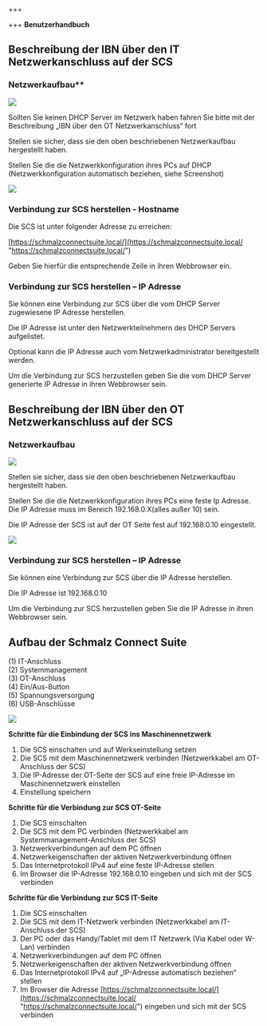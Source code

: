 +++

+++
**Benutzerhandbuch**

## Beschreibung der IBN über den IT Netzwerkanschluss auf der SCS

### Netzwerkaufbau**

![](/Bild2.png)

Sollten Sie keinen DHCP Server im Netzwerk haben fahren Sie bitte mit der Beschreibung „IBN über den OT  Netzwerkanschluss“ fort

Stellen sie sicher, dass sie den oben beschriebenen Netzwerkaufbau hergestellt haben.

Stellen Sie die die Netzwerkkonfiguration ihres PCs auf DHCP (Netzwerkkonfiguration automatisch beziehen, siehe Screenshot)

![](/Bild3.png)

### Verbindung zur SCS herstellen - Hostname

Die SCS ist unter folgender Adresse zu erreichen:

[https://schmalzconnectsuite.local/](https://schmalzconnectsuite.local/ "https://schmalzconnectsuite.local/")

Geben Sie hierfür die entsprechende Zeile in ihren Webbrowser ein.

### Verbindung zur SCS herstellen – IP Adresse

Sie können eine Verbindung zur SCS über die vom DHCP Server zugewiesene IP Adresse herstellen.

Die IP Adresse ist unter den Netzwerkteilnehmern des DHCP Servers aufgelistet.

Optional kann die IP Adresse auch vom Netzwerkadministrator bereitgestellt werden.

Um die Verbindung zur SCS herzustellen geben Sie die vom DHCP Server generierte IP Adresse in ihren Webbrowser sein.

## Beschreibung der IBN über den OT Netzwerkanschluss auf der SCS

### Netzwerkaufbau

![](/Bild4.png)

Stellen sie sicher, dass sie den oben beschriebenen Netzwerkaufbau hergestellt haben.

Stellen Sie die die Netzwerkkonfiguration ihres PCs eine feste Ip Adresse. Die IP Adresse muss im Bereich 192.168.0.X(alles außer 10) sein.

Die IP Adresse der SCS ist auf der OT Seite fest auf 192.168.0.10 eingestellt.

![](/Bild5.png)

### Verbindung zur SCS herstellen – IP Adresse

Sie können eine Verbindung zur SCS über die IP Adresse herstellen.

Die IP Adresse ist 192.168.0.10

Um die Verbindung zur SCS herzustellen geben Sie die IP Adresse in ihren Webbrowser sein.

## Aufbau der Schmalz Connect Suite

(1) IT-Anschluss  
(2) Systemmanagement  
(3) OT-Anschluss  
(4) Ein/Aus-Button  
(5) Spannungsversorgung  
(6) USB-Anschlüsse

![](/aufbau-scs.png)

**Schritte für die Einbindung der SCS ins Maschinennetzwerk**

1. Die SCS einschalten und auf Werkseinstellung setzen
2. Die SCS mit dem Maschinennetzwerk verbinden (Netzwerkkabel am OT-Anschluss der SCS)
3. Die IP-Adresse der OT-Seite der SCS auf eine freie IP-Adresse im Maschinennetzwerk einstellen 
4. Einstellung speichern

**Schritte für die Verbindung zur SCS OT-Seite**

1. Die SCS einschalten
2. Die SCS mit dem PC verbinden (Netzwerkkabel am Systemmanagement-Anschluss der SCS)
3. Netzwerkverbindungen auf dem PC öffnen
4. Netzwerkeigenschaften der aktiven Netzwerkverbindung öffnen
5. Das Internetprotokoll IPv4 auf eine feste IP-Adresse stellen
6. Im Browser die IP-Adresse 192.168.0.10 eingeben und sich mit der SCS verbinden

**Schritte für die Verbindung zur SCS IT-Seite**

1. Die SCS einschalten
2. Die SCS mit dem IT-Netzwerk verbinden (Netzwerkkabel am IT-Anschluss der SCS)
3. Der PC oder das Handy/Tablet mit dem IT Netzwerk (Via Kabel oder W-Lan) verbinden
4. Netzwerkverbindungen auf dem PC öffnen
5. Netzwerkeigenschaften der aktiven Netzwerkverbindung öffnen
6. Das Internetprotokoll IPv4 auf „IP-Adresse automatisch beziehen“ stellen
7. Im Browser die Adresse [https://schmalzconnectsuite.local/](https://schmalzconnectsuite.local/ "https://schmalzconnectsuite.local/") eingeben und sich mit der SCS verbinden